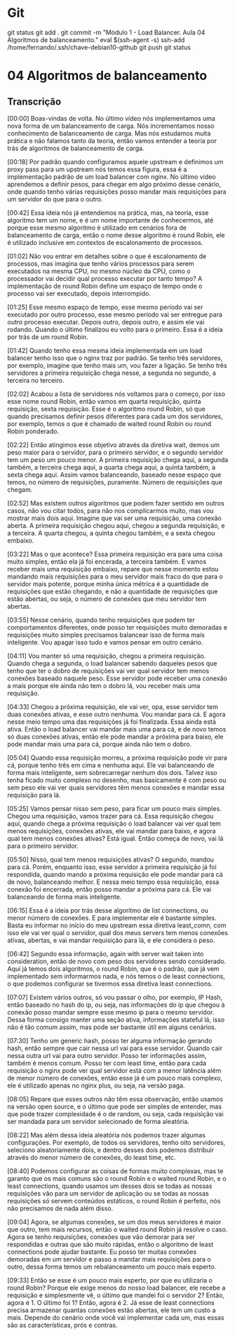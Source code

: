 
# #####################################################################################################################################################
# #####################################################################################################################################################
# #####################################################################################################################################################
# #####################################################################################################################################################
# Git

git status
git add .
git commit -m "Módulo 1 - Load Balancer. Aula 04 Algoritmos de balanceamento."
eval $(ssh-agent -s)
ssh-add /home/fernando/.ssh/chave-debian10-github
git push
git status



# #####################################################################################################################################################
# #####################################################################################################################################################
# #####################################################################################################################################################
# #####################################################################################################################################################
# 04 Algoritmos de balanceamento

## Transcrição

[00:00] Boas-vindas de volta. No último vídeo nós implementamos uma nova forma de um balanceamento de carga. Nós incrementamos nosso conhecimento de balanceamento de carga. Mas nós estudamos muita prática e não falamos tanto da teoria, então vamos entender a teoria por trás de algoritmos de balanceamento de carga.

[00:18] Por padrão quando configuramos aquele upstream e definimos um proxy pass para um upstream nós temos essa figura, essa é a implementação padrão de um load balancer com nginx. No último vídeo aprendemos a definir pesos, para chegar em algo próximo desse cenário, onde quando tenho várias requisições posso mandar mais requisições para um servidor do que para o outro.

[00:42] Essa ideia nós já entendemos na prática, mas, na teoria, esse algoritmo tem um nome, e é um nome importante de conhecermos, até porque esse mesmo algoritmo é utilizado em cenários fora de balanceamento de carga, então o nome desse algoritmo é round Robin, ele é utilizado inclusive em contextos de escalonamento de processos.

[01:02] Não vou entrar em detalhes sobre o que é escalonamento de processos, mas imagina que tenho vários processos para serem executados na mesma CPU, no mesmo núcleo da CPU, como o processador vai decidir qual processo executar por tanto tempo? A implementação de round Robin define um espaço de tempo onde o processo vai ser executado, depois interrompido.

[01:25] Esse mesmo espaço de tempo, esse mesmo período vai ser executado por outro processo, esse mesmo período vai ser entregue para outro processo executar. Depois outro, depois outro, e assim ele vai rodando. Quando o último finalizou eu volto para o primeiro. Essa é a ideia por trás de um round Robin.

[01:42] Quando tenho essa mesma ideia implementada em um load balancer tenho isso que o nginx traz por padrão. Se tenho três servidores, por exemplo, imagine que tenho mais um, vou fazer a ligação. Se tenho três servidores a primeira requisição chega nesse, a segunda no segundo, a terceira no terceiro.

[02:02] Acabou a lista de servidores nós voltamos para o começo, por isso esse nome round Robin, então vamos em quarta requisição, quinta requisição, sexta requisição. Esse é o algoritmo round Robin, só que quando precisamos definir pesos diferentes para cada um dos servidores, por exemplo, temos o que é chamado de waited round Robin ou round Robin ponderado.

[02:22] Então atingimos esse objetivo através da diretiva wait, demos um peso maior para o servidor, para o primeiro servidor, e o segundo servidor tem um peso um pouco menor. A primeira requisição chega aqui, a segunda também, a terceira chega aqui, a quarta chega aqui, a quinta também, a sexta chega aqui. Assim vamos balanceando, baseado nesse espaço que temos, no número de requisições, puramente. Número de requisições que chegam.

[02:52] Mas existem outros algoritmos que podem fazer sentido em outros casos, não vou citar todos, para não nos complicarmos muito, mas vou mostrar mais dois aqui. Imagine que vai ser uma requisição, uma conexão aberta. A primeira requisição chegou aqui, chegou a segunda requisição, e a terceira. A quarta chegou, a quinta chegou também, e a sexta chegou embaixo.

[03:22] Mas o que acontece? Essa primeira requisição era para uma coisa muito simples, então ela já foi encerada, a terceira também. E vamos receber mais uma requisição embaixo, repare que nesse momento estou mandando mais requisições para o meu servidor mais fraco do que para o servidor mais potente, porque minha única métrica é a quantidade de requisições que estão chegando, e não a quantidade de requisições que estão abertas, ou seja, o número de conexões que meu servidor tem abertas.

[03:55] Nesse cenário, quando tenho requisições que podem ter comportamentos diferentes, onde posso ter requisições muito demoradas e requisições muito simples precisamos balancear isso de forma mais inteligente. Vou apagar isso tudo e vamos pensar em outro cenário.

[04:11] Vou manter só uma requisição, chegou a primeira requisição. Quando chega a segunda, o load balancer sabendo daqueles pesos que tenho que ter o dobro de requisições vai ver qual servidor tem menos conexões baseado naquele peso. Esse servidor pode receber uma conexão a mais porque ele ainda não tem o dobro lá, vou receber mais uma requisição.

[04:33] Chegou a próxima requisição, ele vai ver, opa, esse servidor tem duas conexões ativas, e esse outro nenhuma. Vou mandar para cá. E agora nesse meio tempo uma das requisições já foi finalizada. Essa ainda está ativa. Então o load balancer vai mandar mais uma para cá, e de novo temos só duas conexões ativas, então ele pode mandar a próxima para baixo, ele pode mandar mais uma para cá, porque ainda não tem o dobro.

[05:04] Quando essa requisição morreu, a próxima requisição pode vir para cá, porque tenho três em cima e nenhuma aqui. Ele vai balanceando de forma mais inteligente, sem sobrecarregar nenhum dos dois. Talvez isso tenha ficado muito complexo no desenho, mas basicamente é com peso ou sem peso ele vai ver quais servidores têm menos conexões e mandar essa requisição para lá.

[05:25] Vamos pensar nisso sem peso, para ficar um pouco mais simples. Chegou uma requisição, vamos trazer para cá. Essa requisição chegou aqui, quando chega a próxima requisição o load balancer vai ver qual tem menos requisições, conexões ativas, ele vai mandar para baixo, e agora qual tem menos conexões ativas? Está igual. Então começa de novo, vai lá para o primeiro servidor.

[05:50] Nisso, qual tem menos requisições ativas? O segundo, mandou para cá. Porém, enquanto isso, esse servidor a primeira requisição já foi respondida, quando mando a próxima requisição ele pode mandar para cá de novo, balanceando melhor. E nessa meio tempo essa requisição, essa conexão foi encerrada, então posso mandar a próxima para cá. Ele vai balanceando de forma mais inteligente.

[06:15] Essa é a ideia por trás desse algoritmo de list connections, ou menor número de conexões. E para implementar ele é bastante simples. Basta eu informar no início do meu upstream essa diretiva least_comn, com isso ele vai ver qual o servidor, qual dos meus servers tem menos conexões ativas, abertas, e vai mandar requisição para lá, e ele considera o peso.

[06:42] Segundo essa informação, again with server wait taken into consideration, então de novo com peso dos servidores sendo considerado. Aqui já temos dois algoritmos, o round Robin, que é o padrão, que já vem implementado sem informarmos nada, e nós temos o de least connections, o que podemos configurar se tivermos essa diretiva least connections.

[07:07] Existem vários outros, só vou passar o olho, por exemplo, IP Hash, então baseado no hash do ip, ou seja, nas informações do ip que chegou à conexão posso mandar sempre esse mesmo ip para o mesmo servidor. Dessa forma consigo manter uma seção ativa, informações stateful lá, isso não é tão comum assim, mas pode ser bastante útil em alguns cenários.

[07:30] Tenho um generic hash, posso ter alguma informação gerando hash, então sempre que cair nessa url vai para esse servidor. Quando cair nessa outra url vai para outro servidor. Posso ter informações assim, também é menos comum. Posso ter com least time, então para cada requisição o nginx pode ver qual servidor está com a menor latência além de menor número de conexões, então esse já é um pouco mais complexo, ele é utilizado apenas no nginx plus, ou seja, na versão paga.

[08:05] Repare que esses outros não têm essa observação, então usamos na versão open source, e o último que pode ser simples de entender, mas que pode trazer complexidade é o de random, ou seja, cada requisição vai ser mandada para um servidor selecionado de forma aleatória.

[08:22] Mas além dessa ideia aleatória nós podemos trazer algumas configurações. Por exemplo, de todos os servidores, tenho oito servidores, seleciono aleatoriamente dois, e dentro desses dois podemos distribuir através do menor número de conexões, do least time, etc.

[08:40] Podemos configurar as coisas de formas muito complexas, mas te garanto que os mais comuns são o round Robin e o waited round Robin, e o least connections, quando usamos um desses dois se todas as nossas requisições vão para um servidor de aplicação ou se todas as nossas requisições só servem conteúdos estáticos, o round Robin é perfeito, nós não precisamos de nada além disso.

[09:04] Agora, se algumas conexões, se um dos meus servidores é maior que outro, tem mais recursos, então o waited round Robin já resolve o caso. Agora se tenho requisições, conexões que vão demorar para ser respondidas e outras que são muito rápidas, então o algoritmo de least connections pode ajudar bastante. Eu posso ter muitas conexões demoradas em um servidor e passo a mandar mais requisições para o outro, dessa forma temos um rebalanceamento um pouco mais esperto.

[09:33] Então se esse é um pouco mais esperto, por que eu utilizaria o round Robin? Porque ele exige menos do nosso load balancer, ele recebe a requisição e simplesmente vê, o último que mandei foi o servidor 2? Então, agora é 1. O último foi 1? Então, agora é 2. Já esse de least connections precisa armazenar quantas conexões estão abertas, ele tem um custo a mais. Depende do cenário onde você vai implementar cada um, mas essas são as características, prós e contras.